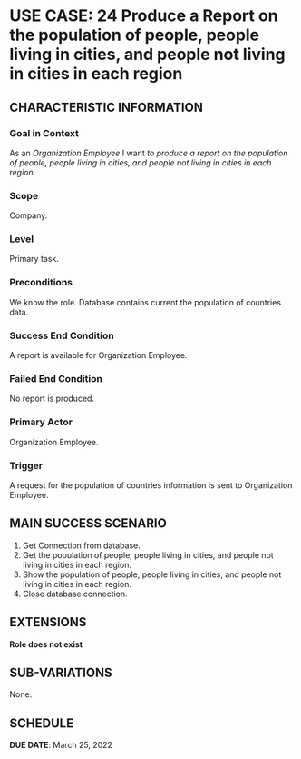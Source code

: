 # USE CASE: 24 Produce a Report on the population of people, people living in cities, and people not living in cities in each region
## CHARACTERISTIC INFORMATION

### Goal in Context

As an *Organization Employee* I want *to produce a report on the population of people, people living in cities, and people not living in cities in each region*.

### Scope

Company.

### Level

Primary task.

### Preconditions

We know the role.  Database contains current the population of countries data.

### Success End Condition

A report is available for Organization Employee.

### Failed End Condition

No report is produced.

### Primary Actor

Organization Employee.

### Trigger

A request for the population of countries information is sent to Organization Employee.

## MAIN SUCCESS SCENARIO

1. Get Connection from database.
2. Get the population of people, people living in cities, and people not living in cities in each region.
3. Show the population of people, people living in cities, and people not living in cities in each region.
4. Close database connection.

## EXTENSIONS

**Role does not exist**

## SUB-VARIATIONS

None.

## SCHEDULE

**DUE DATE**: March 25, 2022
